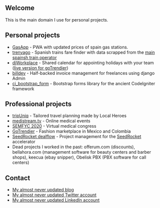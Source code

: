## Welcome

This is the main domain I use for personal projects.

## Personal projects

- [GasApp](https://gasapp.dropdatabase.es/) - PWA with updated prices of spain gas stations.
- [trenvago](https://trenvago.dropdatabase.es/) - Spanish trains fare finder with data scrapped from the [main spainsh train operator](https://www.renfe.com)
- [djWorkplace](https://github.com/callmewind/djworkplace) - Shared calendar for appointing holidays with your team ([live version for goTrendier](https://vacaciones.gotrendier.mx))
- [billdev](https://github.com/callmewind/billdev) - Half-backed invoice management for freelances using django Admin
- [ci_bootstrap_form](https://github.com/callmewind/ci_bootstrap_form) - Bootstrap forms library for the ancient CodeIgniter framework

## Professional projects

- [tripUniq](https://www.tripuniq.com/) - Tailored travel planning made by Local Heroes
- [medistream.tv](https://medistream.tv/) - Online medical events
- [SEMFYC 2020](https://www.congresodelasemfyc.com/) - Virtual medical congress
- [GoTrendier](http://www.gotrendier.com/) - Fashion marketplace in Mexico and Colombia
- [SeedRocket dealflow](https://dealflow.seedrocket.com/) - Project management for the [SeedRocket](https://www.seedrocket.com/) accelerator
- Dead projects I worked in the past: offerum.com (discounts), bellahora.com (management software for beauty centers and barber shops), keecua (ebay snipper), Obelisk PBX (PBX software for call centers)

## Contact

- [My almost never updated blog](https://www.eduardmartinez.es/)
- [My almost never updated Twitter account](https://twitter.com/publicString)
- [My almost never updated LinkedIn account](https://www.linkedin.com/in/eduardmartinez/)
